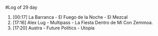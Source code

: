 #Log of 29 day

1. [00:17] La Barranca - El Fuego de la Noche - El Mezcal
1. [17:16] Alex Lug - Multipass - La Fiesta Dentro de Mí Con Zemmoa.
1. [17:20] Austra - Future Politics - Utopia
